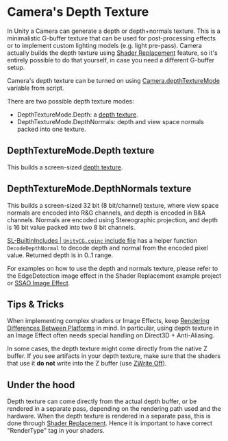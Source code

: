 Camera's Depth Texture
======================


In Unity a Camera can generate a depth or depth+normals texture. This is a minimalistic G-buffer texture that can be used for post-processing effects or to implement custom lighting models (e.g. light pre-pass). Camera actually builds the depth texture using [Shader Replacement](SL-ShaderReplacement.html) feature, so it's entirely possible to do that yourself, in case you need a different G-buffer setup.

Camera's depth texture can be turned on using [Camera.depthTextureMode](ScriptRef:Camera-depthTextureMode.html.html) variable from script.

There are two possible depth texture modes:
* <span class=component>DepthTextureMode.Depth</span>: a [depth texture](SL-DepthTextures.html).
* <span class=component>DepthTextureMode.DepthNormals</span>: depth and view space normals packed into one texture.

DepthTextureMode.Depth texture
------------------------------


This builds a screen-sized [depth texture](SL-DepthTextures.html).

DepthTextureMode.DepthNormals texture
-------------------------------------


This builds a screen-sized 32 bit (8 bit/channel) texture, where view space normals are encoded into R&G channels, and depth is encoded in B&A channels. Normals are encoded using Stereographic projection, and depth is 16 bit value packed into two 8 bit channels.

[SL-BuiltinIncludes | `UnityCG.cginc` include file](SL-BuiltinIncludes|`UnityCG.cginc`includefile.html) has a helper function `DecodeDepthNormal` to decode depth and normal from the encoded pixel value. Returned depth is in 0..1 range.

For examples on how to use the depth and normals texture, please refer to the EdgeDetection image effect in the Shader Replacement example project or [SSAO Image Effect](script-SSAOEffect.html).


Tips & Tricks
-------------


When implementing complex shaders or Image Effects, keep [Rendering Differences Between Platforms](SL-PlatformDifferences.html) in mind. In particular, using depth texture in an Image Effect often needs special handling on Direct3D + Anti-Aliasing.

In some cases, the depth texture might come directly from the native Z buffer. If you see artifacts in your depth texture, make sure that the shaders that use it __do not__ write into the Z buffer (use [ZWrite Off](SL-CullAndDepth.html)).


Under the hood
--------------


Depth texture can come directly from the actual depth buffer, or be rendered in a separate pass, depending on the rendering path used and the hardware. When the depth texture is rendered in a separate pass, this is done through [Shader Replacement](SL-ShaderReplacement.html). Hence it is important to have correct "<span class=keyword>RenderType</span>" tag in your shaders.

